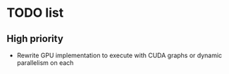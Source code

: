 # TODO list

## High priority
* Rewrite GPU implementation to execute with CUDA graphs or dynamic parallelism on each 